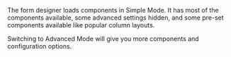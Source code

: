 The form designer loads components in Simple Mode. It has most of the components available, some advanced settings hidden, and some pre-set components available like popular column layouts.

Switching to Advanced Mode will give you more components and configuration options.